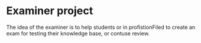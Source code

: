 # Examiner project
The idea of the examiner is to help students or in profistionFiled to create an exam for testing their knowledge base, or contuse review. 
